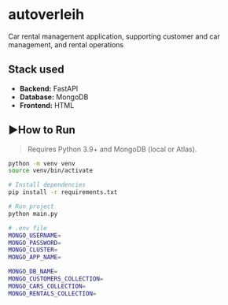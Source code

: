# autoverleih
Car rental management application, supporting customer and car management, and rental operations

## Stack used

- **Backend:** FastAPI
- **Database:** MongoDB
- **Frontend:** HTML

## ▶How to Run
> Requires Python 3.9+ and MongoDB (local or Atlas).

```bash
python -m venv venv
source venv/bin/activate

# Install dependencies
pip install -r requirements.txt

# Run project
python main.py

# .env file
MONGO_USERNAME=
MONGO_PASSWORD=
MONGO_CLUSTER=
MONGO_APP_NAME=

MONGO_DB_NAME=
MONGO_CUSTOMERS_COLLECTION=
MONGO_CARS_COLLECTION=
MONGO_RENTALS_COLLECTION=


